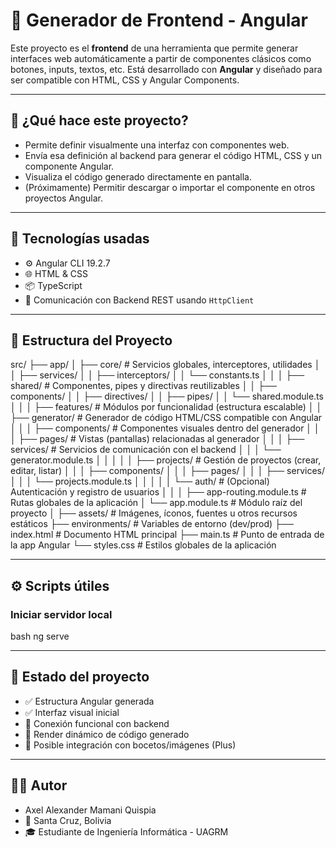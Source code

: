 # 🎨 Generador de Frontend - Angular

Este proyecto es el **frontend** de una herramienta que permite generar interfaces web automáticamente a partir de componentes clásicos como botones, inputs, textos, etc. Está desarrollado con **Angular** y diseñado para ser compatible con HTML, CSS y Angular Components.

---

## 🚀 ¿Qué hace este proyecto?

- Permite definir visualmente una interfaz con componentes web.
- Envía esa definición al backend para generar el código HTML, CSS y un componente Angular.
- Visualiza el código generado directamente en pantalla.
- (Próximamente) Permitir descargar o importar el componente en otros proyectos Angular.

---

## 🧱 Tecnologías usadas

- ⚙️ Angular CLI 19.2.7
- 🌐 HTML & CSS
- 📦 TypeScript
- 🔁 Comunicación con Backend REST usando `HttpClient`

---

## 📁 Estructura del Proyecto

src/
├── app/
│   ├── core/                     # Servicios globales, interceptores, utilidades
│   │   ├── services/
│   │   ├── interceptors/
│   │   └── constants.ts
│   │
│   ├── shared/                   # Componentes, pipes y directivas reutilizables
│   │   ├── components/
│   │   ├── directives/
│   │   ├── pipes/
│   │   └── shared.module.ts
│   │
│   ├── features/                 # Módulos por funcionalidad (estructura escalable)
│   │   ├── generator/            # Generador de código HTML/CSS compatible con Angular
│   │   │   ├── components/       # Componentes visuales dentro del generador
│   │   │   ├── pages/            # Vistas (pantallas) relacionadas al generador
│   │   │   ├── services/         # Servicios de comunicación con el backend
│   │   │   └── generator.module.ts
│   │   │
│   │   ├── projects/             # Gestión de proyectos (crear, editar, listar)
│   │   │   ├── components/
│   │   │   ├── pages/
│   │   │   ├── services/
│   │   │   └── projects.module.ts
│   │   │
│   │   └── auth/                 # (Opcional) Autenticación y registro de usuarios
│   │
│   ├── app-routing.module.ts     # Rutas globales de la aplicación
│   └── app.module.ts             # Módulo raíz del proyecto
│
├── assets/                       # Imágenes, íconos, fuentes u otros recursos estáticos
├── environments/                 # Variables de entorno (dev/prod)
├── index.html                    # Documento HTML principal
├── main.ts                       # Punto de entrada de la app Angular
└── styles.css                    # Estilos globales de la aplicación



---

## ⚙️ Scripts útiles

### Iniciar servidor local

bash
ng serve

---

##  📌 Estado del proyecto

- ✅ Estructura Angular generada
- ✅ Interfaz visual inicial
- 🚧 Conexión funcional con backend
- 🚧 Render dinámico de código generado
- 🧠 Posible integración con bocetos/imágenes (Plus)

---

##  🧑‍💻 Autor
- Axel Alexander Mamani Quispia
- 📍 Santa Cruz, Bolivia
- 🎓 Estudiante de Ingeniería Informática - UAGRM